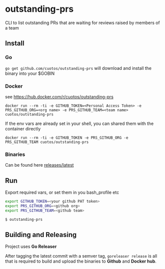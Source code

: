 # outstanding-prs
CLI to list outstanding PRs that are waiting for reviews raised by members of a team

## Install 

### Go
`go get github.com/cuotos/outstanding-prs` will download and install the binary into your $GOBIN

### Docker
see https://hub.docker.com/r/cuotos/outstanding-prs

`docker run --rm -ti -e GITHUB_TOKEN=<Personal Access Token> -e PRS_GITHUB_ORG=<org name> -e PRS_GITHUB_TEAM=<team name> cuotos/outstanding-prs`

If the env vars are already set in your shell, you can shared them with the container directly

`docker run --rm -ti -e GITHUB_TOKEN -e PRS_GITHUB_ORG -e PRS_GITHUB_TEAM cuotos/outstanding-prs`

### Binaries

Can be found here [releases/latest](https://github.com/cuotos/outstanding-prs/releases/latest)

## Run

Export required vars, or set them in you bash_profile etc

```bash
export GITHUB_TOKEN=<your github PAT token>
export PRS_GITHUB_ORG=<github org> 
export PRS_GITHUB_TEAM=<github team>

$ outstanding-prs
```

## Building and Releasing

Project uses __Go Releaser__

After tagging the latest commit with a semver tag, `goreleaser release` is all that is required to build and upload the binaries to __Github__ and __Docker hub__.
